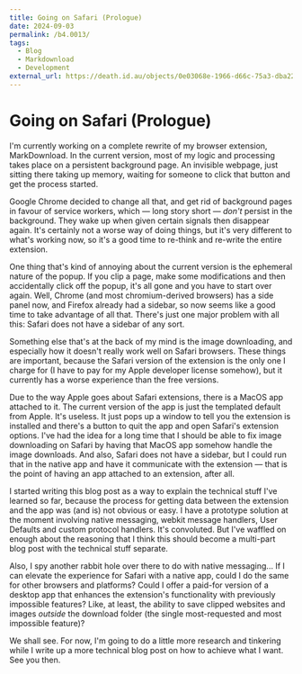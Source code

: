 ```yaml
---
title: Going on Safari (Prologue)
date: 2024-09-03
permalink: /b4.0013/
tags:
  - Blog
  - Markdownload
  - Development
external_url: https://death.id.au/objects/0e03068e-1966-d66c-75a3-dba221071836
---
```


# Going on Safari (Prologue)

I'm currently working on a complete rewrite of my browser extension, MarkDownload. In the current version, most of my logic and processing takes place on a persistent background page. An invisible webpage, just sitting there taking up memory, waiting for someone to click that button and get the process started.

Google Chrome decided to change all that, and get rid of background pages in favour of service workers, which — long story short — *don't* persist in the background. They wake up when given certain signals then disappear again. It's certainly not a worse way of doing things, but it's very different to what's working now, so it's a good time to re-think and re-write the entire extension.

One thing that's kind of annoying about the current version is the ephemeral nature of the popup. If you clip a page, make some modifications and then accidentally click off the popup, it's all gone and you have to start over again. Well, Chrome (and most chromium-derived browsers) has a side panel now, and Firefox already had a sidebar, so now seems like a good time to take advantage of all that. There's just one major problem with all this: Safari does not have a sidebar of any sort.

Something else that's at the back of my mind is the image downloading, and especially how it doesn't really work well on Safari browsers. These things are important, because the Safari version of the extension is the only one I charge for (I have to pay for my Apple developer license somehow), but it currently has a worse experience than the free versions.

Due to the way Apple goes about Safari extensions, there is a MacOS app attached to it. The current version of the app is just the templated default from Apple. It's useless. It just pops up a window to tell you the extension is installed and there's a button to quit the app and open Safari's extension options. I've had the idea for a long time that I should be able to fix image downloading on Safari by having that MacOS app somehow handle the image downloads. And also, Safari does not have a sidebar, but I could run that in the native app and have it communicate with the extension — that is the point of having an app attached to an extension, after all.

I started writing this blog post as a way to explain the technical stuff I've learned so far, because the process for getting data between the extension and the app was (and is) not obvious or easy. I have a prototype solution at the moment involving native messaging, webkit message handlers, User Defaults and custom protocol handlers. It's convoluted. But I've waffled on enough about the reasoning that I think this should become a multi-part blog post with the technical stuff separate.

Also, I spy another rabbit hole over there to do with native messaging... If I can elevate the experience for Safari with a native app, could I do the same for other browsers and platforms? Could I offer a paid-for version of a desktop app that enhances the extension's functionality with previously impossible features? Like, at least, the ability to save clipped websites and images *outside* the download folder (the single most-requested and most impossible feature)?

We shall see. For now, I'm going to do a little more research and tinkering while I write up a more technical blog post on how to achieve what I want. See you then.

